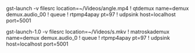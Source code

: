
gst-launch -v filesrc location=~/Videos/angle.mp4 ! qtdemux name=demux demux.audio_00 ! queue ! rtpmp4apay pt=97 ! udpsink host=localhost port=5001

gst-launch-1.0 -v filesrc location=~/Videos/s.mkv ! matroskademux name=demux demux.audio_0 ! queue ! rtpmp4apay pt=97 ! udpsink host=localhost port=5001
